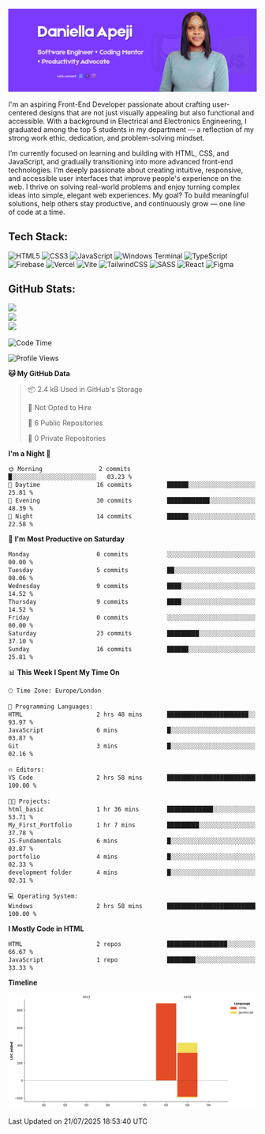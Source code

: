 ![Daniella Apeji Banner](./Assets/Daniella-banner.png)


I'm an aspiring Front-End Developer passionate about crafting user-centered designs that are not just visually appealing but also functional and accessible.
With a background in Electrical and Electronics Engineering, I graduated among the top 5 students in my department — a reflection of my strong work ethic, dedication, and problem-solving mindset. 

I’m currently focused on learning and building with HTML, CSS, and JavaScript, and gradually transitioning into more advanced front-end technologies. I’m deeply passionate about creating intuitive, responsive, and accessible user interfaces that improve people's experience on the web.
I thrive on solving real-world problems and enjoy turning complex ideas into simple, elegant web experiences. My goal? To build meaningful solutions, help others stay productive, and continuously grow — one line of code at a time.


## Tech Stack:
![HTML5](https://img.shields.io/badge/html5-%23E34F26.svg?style=flat&logo=html5&logoColor=white) ![CSS3](https://img.shields.io/badge/css3-%231572B6.svg?style=flat&logo=css3&logoColor=white) ![JavaScript](https://img.shields.io/badge/javascript-%23323330.svg?style=flat&logo=javascript&logoColor=%23F7DF1E) ![Windows Terminal](https://img.shields.io/badge/Windows%20Terminal-%234D4D4D.svg?style=flat&logo=windows-terminal&logoColor=white) ![TypeScript](https://img.shields.io/badge/typescript-%23007ACC.svg?style=flat&logo=typescript&logoColor=white) ![Firebase](https://img.shields.io/badge/firebase-%23039BE5.svg?style=flat&logo=firebase) ![Vercel](https://img.shields.io/badge/vercel-%23000000.svg?style=flat&logo=vercel&logoColor=white) ![Vite](https://img.shields.io/badge/vite-%23646CFF.svg?style=flat&logo=vite&logoColor=white) ![TailwindCSS](https://img.shields.io/badge/tailwindcss-%2338B2AC.svg?style=flat&logo=tailwind-css&logoColor=white) ![SASS](https://img.shields.io/badge/SASS-hotpink.svg?style=flat&logo=SASS&logoColor=white) ![React](https://img.shields.io/badge/react-%2320232a.svg?style=flat&logo=react&logoColor=%2361DAFB) ![Figma](https://img.shields.io/badge/figma-%23F24E1E.svg?style=flat&logo=figma&logoColor=white)

## GitHub Stats:
![](https://github-readme-stats.vercel.app/api?username=Apejidaniella&theme=default&hide_border=false&include_all_commits=false&count_private=false)<br/>
![](https://nirzak-streak-stats.vercel.app/?user=Apejidaniella&theme=default&hide_border=false)<br/>
![](https://github-readme-stats.vercel.app/api/top-langs/?username=Apejidaniella&theme=default&hide_border=false&include_all_commits=false&count_private=false&layout=compact)

<!-- Proudly created with GPRM ( https://gprm.itsvg.in ) -->

<!--START_SECTION:waka-->
![Code Time](http://img.shields.io/badge/Code%20Time-6%20hrs%202%20mins-blue)

![Profile Views](http://img.shields.io/badge/Profile%20Views-3-blue)

**🐱 My GitHub Data** 

> 📦 2.4 kB Used in GitHub's Storage 
 > 
> 🚫 Not Opted to Hire
 > 
> 📜 6 Public Repositories 
 > 
> 🔑 0 Private Repositories 
 > 
**I'm a Night 🦉** 

```text
🌞 Morning                2 commits           █░░░░░░░░░░░░░░░░░░░░░░░░   03.23 % 
🌆 Daytime                16 commits          ██████░░░░░░░░░░░░░░░░░░░   25.81 % 
🌃 Evening                30 commits          ████████████░░░░░░░░░░░░░   48.39 % 
🌙 Night                  14 commits          ██████░░░░░░░░░░░░░░░░░░░   22.58 % 
```
📅 **I'm Most Productive on Saturday** 

```text
Monday                   0 commits           ░░░░░░░░░░░░░░░░░░░░░░░░░   00.00 % 
Tuesday                  5 commits           ██░░░░░░░░░░░░░░░░░░░░░░░   08.06 % 
Wednesday                9 commits           ████░░░░░░░░░░░░░░░░░░░░░   14.52 % 
Thursday                 9 commits           ████░░░░░░░░░░░░░░░░░░░░░   14.52 % 
Friday                   0 commits           ░░░░░░░░░░░░░░░░░░░░░░░░░   00.00 % 
Saturday                 23 commits          █████████░░░░░░░░░░░░░░░░   37.10 % 
Sunday                   16 commits          ██████░░░░░░░░░░░░░░░░░░░   25.81 % 
```


📊 **This Week I Spent My Time On** 

```text
🕑︎ Time Zone: Europe/London

💬 Programming Languages: 
HTML                     2 hrs 48 mins       ███████████████████████░░   93.97 % 
JavaScript               6 mins              █░░░░░░░░░░░░░░░░░░░░░░░░   03.87 % 
Git                      3 mins              █░░░░░░░░░░░░░░░░░░░░░░░░   02.16 % 

🔥 Editors: 
VS Code                  2 hrs 58 mins       █████████████████████████   100.00 % 

🐱‍💻 Projects: 
html_basic               1 hr 36 mins        █████████████░░░░░░░░░░░░   53.71 % 
My_First_Portfolio       1 hr 7 mins         █████████░░░░░░░░░░░░░░░░   37.78 % 
JS-Fundamentals          6 mins              █░░░░░░░░░░░░░░░░░░░░░░░░   03.87 % 
portfolio                4 mins              █░░░░░░░░░░░░░░░░░░░░░░░░   02.33 % 
development folder       4 mins              █░░░░░░░░░░░░░░░░░░░░░░░░   02.31 % 

💻 Operating System: 
Windows                  2 hrs 58 mins       █████████████████████████   100.00 % 
```

**I Mostly Code in HTML** 

```text
HTML                     2 repos             █████████████████░░░░░░░░   66.67 % 
JavaScript               1 repo              ████████░░░░░░░░░░░░░░░░░   33.33 % 
```



**Timeline**

![Lines of Code chart](https://raw.githubusercontent.com/Apejidaniella/Apejidaniella/main/assets/bar_graph.png)


 Last Updated on 21/07/2025 18:53:40 UTC
<!--END_SECTION:waka-->
